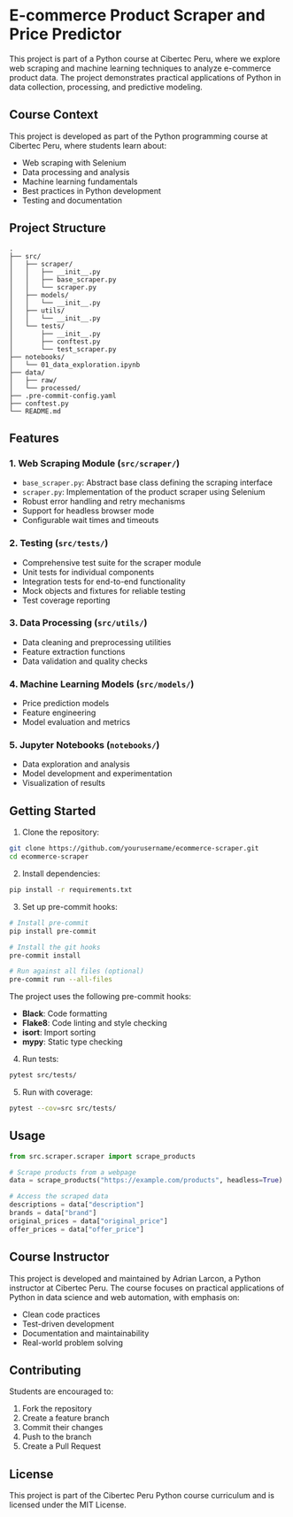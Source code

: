 # E-commerce Product Scraper and Price Predictor

This project is part of a Python course at Cibertec Peru, where we explore web scraping and machine learning techniques to analyze e-commerce product data. The project demonstrates practical applications of Python in data collection, processing, and predictive modeling.

## Course Context

This project is developed as part of the Python programming course at Cibertec Peru, where students learn about:
- Web scraping with Selenium
- Data processing and analysis
- Machine learning fundamentals
- Best practices in Python development
- Testing and documentation

## Project Structure

```
.
├── src/
│   ├── scraper/
│   │   ├── __init__.py
│   │   ├── base_scraper.py
│   │   └── scraper.py
│   ├── models/
│   │   └── __init__.py
│   ├── utils/
│   │   └── __init__.py
│   └── tests/
│       ├── __init__.py
│       ├── conftest.py
│       └── test_scraper.py
├── notebooks/
│   └── 01_data_exploration.ipynb
├── data/
│   ├── raw/
│   └── processed/
├── .pre-commit-config.yaml
├── conftest.py
└── README.md
```

## Features

### 1. Web Scraping Module (`src/scraper/`)
- `base_scraper.py`: Abstract base class defining the scraping interface
- `scraper.py`: Implementation of the product scraper using Selenium
- Robust error handling and retry mechanisms
- Support for headless browser mode
- Configurable wait times and timeouts

### 2. Testing (`src/tests/`)
- Comprehensive test suite for the scraper module
- Unit tests for individual components
- Integration tests for end-to-end functionality
- Mock objects and fixtures for reliable testing
- Test coverage reporting

### 3. Data Processing (`src/utils/`)
- Data cleaning and preprocessing utilities
- Feature extraction functions
- Data validation and quality checks

### 4. Machine Learning Models (`src/models/`)
- Price prediction models
- Feature engineering
- Model evaluation and metrics

### 5. Jupyter Notebooks (`notebooks/`)
- Data exploration and analysis
- Model development and experimentation
- Visualization of results

## Getting Started

1. Clone the repository:
```bash
git clone https://github.com/yourusername/ecommerce-scraper.git
cd ecommerce-scraper
```

2. Install dependencies:
```bash
pip install -r requirements.txt
```

3. Set up pre-commit hooks:
```bash
# Install pre-commit
pip install pre-commit

# Install the git hooks
pre-commit install

# Run against all files (optional)
pre-commit run --all-files
```

The project uses the following pre-commit hooks:
- **Black**: Code formatting
- **Flake8**: Code linting and style checking
- **isort**: Import sorting
- **mypy**: Static type checking

4. Run tests:
```bash
pytest src/tests/
```

5. Run with coverage:
```bash
pytest --cov=src src/tests/
```

## Usage

```python
from src.scraper.scraper import scrape_products

# Scrape products from a webpage
data = scrape_products("https://example.com/products", headless=True)

# Access the scraped data
descriptions = data["description"]
brands = data["brand"]
original_prices = data["original_price"]
offer_prices = data["offer_price"]
```

## Course Instructor

This project is developed and maintained by Adrian Larcon, a Python instructor at Cibertec Peru. The course focuses on practical applications of Python in data science and web automation, with emphasis on:
- Clean code practices
- Test-driven development
- Documentation and maintainability
- Real-world problem solving

## Contributing

Students are encouraged to:
1. Fork the repository
2. Create a feature branch
3. Commit their changes
4. Push to the branch
5. Create a Pull Request

## License

This project is part of the Cibertec Peru Python course curriculum and is licensed under the MIT License.
